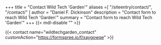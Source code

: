+++
title = "Contact Wild Tech 'Garden'"
aliases =[
	"/siteentry/contact/",
	"/contact/"
]
author = "Daniel F. Dickinson"
description = "Contact form to reach Wild Tech 'Garden'"
summary = "Contact form to reach Wild Tech 'Garden'"
+++
{{< mdl-disable "<!-- markdownlint-disable MD034 -->" >}}

{{< contact name="wildtechgarden_contact" customAction="https://formspree.io/f/xaygowqe" >}}
